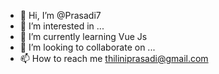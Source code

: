 - 👋 Hi, I’m @Prasadi7
- 👀 I’m interested in ...
- 🌱 I’m currently learning Vue Js
- 💞️ I’m looking to collaborate on ...
- 📫 How to reach me thiliniprasadi@gmail.com

<!---
Prasadi7/Prasadi7 is a ✨ special ✨ repository because its `README.md` (this file) appears on your GitHub profile.
You can click the Preview link to take a look at your changes.
--->
